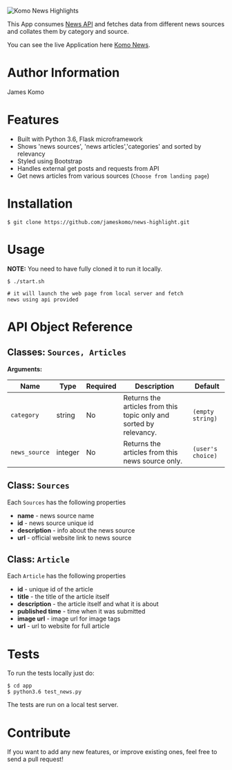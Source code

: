 ![Komo News Highlights](https://bobcat.grahamdigital.com/image/upload/view?width=1280&height=720&method=crop&url=https://media.wsls.com/photo/2017/04/24/Whats%20News%20Today_1493062809311_9576980_ver1.0.png)

This App consumes [News API](https://newsapi.org/) and fetches data from different news sources and collates them by category and source.

You can see the live Application here [Komo News](https://komo-news-highlight.herokuapp.com/).

Author Information
========
James Komo 

Features
========

- Built with Python 3.6, Flask microframework
- Shows 'news sources', 'news articles','categories' and sorted by relevancy
- Styled using Bootstrap
- Handles external get posts and requests from API
- Get news articles from various sources (`Choose from landing page`)


Installation
========

    $ git clone https://github.com/jameskomo/news-highlight.git


Usage
========

**NOTE:** You need to have fully cloned it to run it locally.


    $ ./start.sh 

    # it will launch the web page from local server and fetch 
    news using api provided


API Object Reference
========

## Classes: `Sources, Articles`


**Arguments:**

| Name | Type | Required | Description | Default |
| ---- | ---- | -------- | ----------- | ------- |
| `category` | string | No | Returns the articles from this topic only and sorted by relevancy. | `(empty string)`  |
| `news_source` | integer | No | Returns the articles from this news source only. | `(user's choice)` |



## Class: `Sources`

Each `Sources` has the following properties

- **name** - news source name
- **id** - news source unique id
- **description** - info about the news source
- **url** - official website link to news source

## Class: `Article`

Each `Article` has the following properties

- **id** - unique id of the article
- **title** - the title of the article itself
- **description** - the article itself and what it is about
- **published time** - time when it was submitted
- **image url** - image url for image tags
- **url** - url to website for full article

Tests
========

To run the tests locally just do:

    $ cd app
    $ python3.6 test_news.py


The tests are run on a local test server.

Contribute
========

If you want to add any new features, or improve existing ones, feel free to send a pull request!
